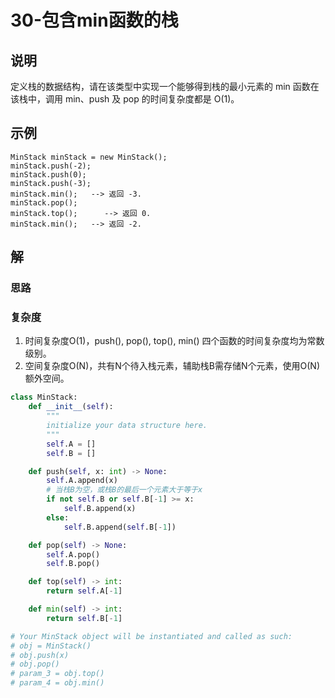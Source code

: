 # 30-包含min函数的栈

## 说明

定义栈的数据结构，请在该类型中实现一个能够得到栈的最小元素的 min 函数在该栈中，调用 min、push 及 pop 的时间复杂度都是 O(1)。

## 示例

```
MinStack minStack = new MinStack();
minStack.push(-2);
minStack.push(0);
minStack.push(-3);
minStack.min();   --> 返回 -3.
minStack.pop();
minStack.top();      --> 返回 0.
minStack.min();   --> 返回 -2.
```

## 解

### 思路

### 复杂度
1. 时间复杂度O(1)，push(), pop(), top(), min() 四个函数的时间复杂度均为常数级别。
2. 空间复杂度O(N)，共有N个待入栈元素，辅助栈B需存储N个元素，使用O(N)额外空间。

```python
class MinStack:
    def __init__(self):
        """
        initialize your data structure here.
        """
        self.A = []
        self.B = []

    def push(self, x: int) -> None:
        self.A.append(x)
        # 当栈B为空，或栈B的最后一个元素大于等于x
        if not self.B or self.B[-1] >= x:
            self.B.append(x)
        else:
            self.B.append(self.B[-1])

    def pop(self) -> None:
        self.A.pop()
        self.B.pop()

    def top(self) -> int:
        return self.A[-1]

    def min(self) -> int:
        return self.B[-1]

# Your MinStack object will be instantiated and called as such:
# obj = MinStack()
# obj.push(x)
# obj.pop()
# param_3 = obj.top()
# param_4 = obj.min()
```